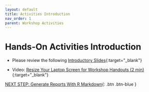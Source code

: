 ```yaml
---
layout: default
title: Activities Introduction
nav_order: 1
parent: Workshop Activities
---
```


# Hands-On Activities Introduction

- Please review the following [Introductory Slides](https://bit.ly/inte-rstudio-slides){:target="_blank"}

- Video: [Resize Your Laptop Screen for Workshop Handouts (2 min)](https://www.youtube.com/watch?v=Igk5hZUfzN0){:target="_blank"}

[NEXT STEP: Generate Reports With R Markdown](act-1.html){: .btn .btn-blue }
